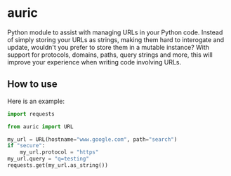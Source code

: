 # auric

Python module to assist with managing URLs in your Python code. Instead of simply storing your URLs as strings, making them hard to interogate and update, wouldn't you prefer to store them in a mutable instance? With support for protocols, domains, paths, query strings and more, this will improve your experience when writing code involving URLs.

## How to use
Here is an example:
```python
import requests

from auric import URL

my_url = URL(hostname="www.google.com", path="search")
if "secure":
    my_url.protocol = "https"
my_url.query = "q=testing"
requests.get(my_url.as_string())
```